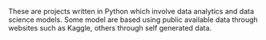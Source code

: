 These are projects written in Python which involve data analytics and data science models. 
Some model are based using public available data through websites such as Kaggle, others through self generated data.
